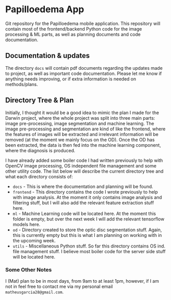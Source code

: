 # Papilloedema App
Git repository for the Papilloedema mobile application. This repository will contain most of the  frontend/backend Python code for the image processing & ML parts, as well as planning documents and code documentation. 

## Documentation & updates
The directory `docs` will contain pdf documents regarding the updates made to project, as well as important code documentation.  Please let me know if anything needs improving, or if extra information is needed on methods/plans.

## Directory Tree & Plan
Initially, I thought it would be a good idea to mimic the plan I made for the Darwin project, where the whole project was split into three main parts: image pre-processing, image segmentation and machine learning. The image pre-processing and segmentation are kind of like the frontend, where the features of images will be extracted and irrelevant information will be removed (at the moment we mainly focus on the OD). Once the OD has been extracted, the data is then fed into the machine learning component, where the diagnosis is produced.

I have already added some boiler code I had written previously to help with OpenCV image processing, OS independent file management and some other utility code. The list below will describe the current directory tree and what each directory consists of:

 - `docs` - This is where the documentation and planning will be found. 
 - `frontend` - This directory contains the code I wrote previously to help with image analysis. At the moment it only contains image analysis and filtering stuff, but I will also add the relevant feature extraction stuff here. 
 - `ml` - Machine Learning code will be located here. At the moment this folder is empty, but over the next week I will add the relevant tensorflow models here.
- `od` - Directory created to store the optic disc segmentation stuff. Again, this is currently empty but this is what I am planning on working with in the upcoming week.
- `utils` - Miscellaneous Python stuff. So far this directory contains OS ind. file management stuff. I believe most boiler code for the server side stuff will be located here.

### Some Other Notes
I (Mat) plan to be in most days, from 9am to at least 1pm, however, if I am not in feel free to contact me via my personal email `matheusgarcia28@gmail.com`. 
